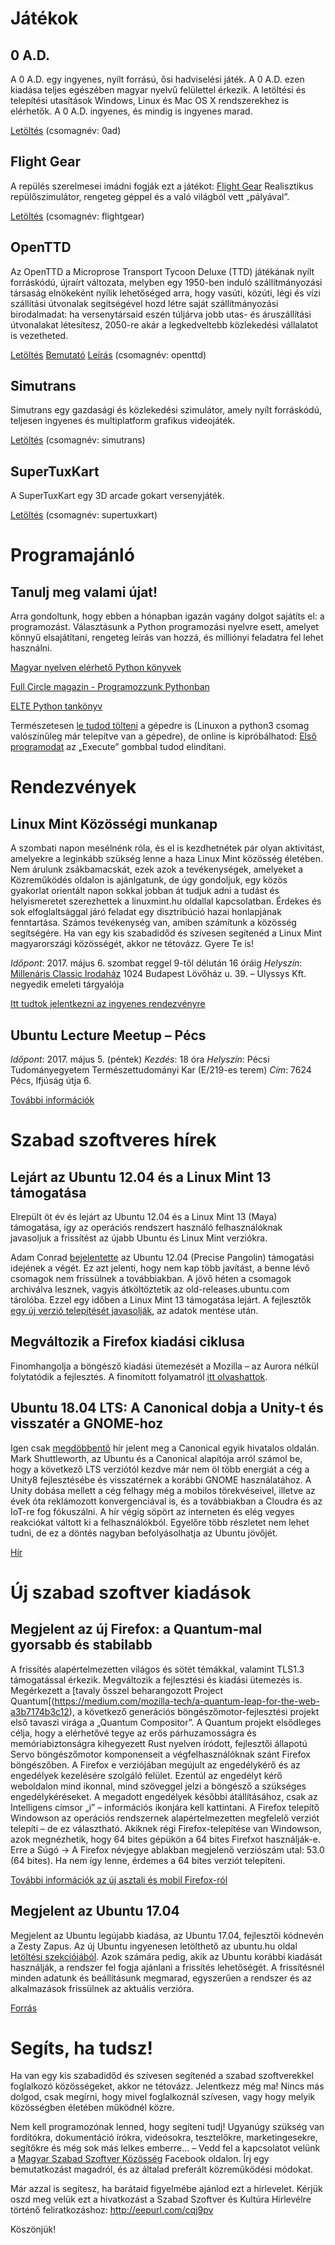 ﻿# Játékok

## 0 A.D.

A 0 A.D. egy ingyenes, nyílt forrású, ősi hadviselési játék. A 0 A.D. ezen kiadása teljes egészében magyar nyelvű felülettel érkezik. A letöltési és telepítési utasítások Windows, Linux és Mac OS X rendszerekhez is elérhetők. A 0 A.D. ingyenes, és mindig is ingyenes marad.

[Letöltés](https://play0ad.com/download/) (csomagnév: 0ad)

## Flight Gear

A repülés szerelmesei imádni fogják ezt a játékot: [Flight Gear](http://www.flightgear.org/about/) Realisztikus repülőszimulátor, rengeteg géppel és a való világból vett „pályával”.

[Letöltés](http://www.flightgear.org/download/) (csomagnév: flightgear)

## OpenTTD

Az OpenTTD a Microprose Transport Tycoon Deluxe (TTD) játékának nyílt forráskódú, újraírt változata, melyben egy 1950-ben induló szállítmányozási társaság elnökeként nyílik lehetőséged arra, hogy vasúti, közúti, légi és vízi szállítási útvonalak segítségével hozd létre saját szállítmányozási birodalmadat: ha versenytársaid eszén túljárva jobb utas- és áruszállítási útvonalakat létesítesz, 2050-re akár a legkedveltebb közlekedési vállalatot is vezetheted.  

[Letöltés](https://www.openttd.org/en/download-stable) [Bemutató](https://wiki.openttd.org/OpenTTD/Hu) [Leírás](https://wiki.openttd.org/Oktat%C3%A1s/J%C3%A1t%C3%A9k_Kezdete/Hu) (csomagnév: openttd)

## Simutrans

Simutrans egy gazdasági és közlekedési szimulátor, amely nyílt forráskódú, teljesen ingyenes és multiplatform grafikus videojáték.

[Letöltés](https://www.simutrans.com/en/download/) (csomagnév: simutrans)

## SuperTuxKart

A SuperTuxKart egy 3D arcade gokart versenyjáték.

[Letöltés](https://supertuxkart.net/Main_Page) (csomagnév: supertuxkart)

# Programajánló

## Tanulj meg valami újat!

Arra gondoltunk, hogy ebben a hónapban igazán vagány dolgot sajátíts el: a programozást. Választásunk a Python programozási nyelvre esett, amelyet könnyű elsajátítani, rengeteg leírás van hozzá, és milliónyi feladatra fel lehet használni.

[Magyar nyelven elérhető Python könyvek](https://wiki.python.org/moin/HungarianPythonBooks)

[Full Circle magazin - Programozzunk Pythonban](http://fullcircle.hu/category/sorozatok/python-sorozatok/page/2/)

[ELTE Python tankönyv](http://nyelvek.inf.elte.hu/leirasok/Python/index.php?chapter=2)

Természetesen [le tudod tölteni](https://www.python.org/ftp/python/3.5.3/python-3.5.3-amd64-webinstall.exe) a gépedre is (Linuxon a python3 csomag valószínűleg már telepítve van a gépedre), de online is kipróbálhatod:
[Első programodat](https://www.tutorialspoint.com/execute_python3_online.php) az „Execute” gombbal tudod elindítani.

# Rendezvények

## Linux Mint Közösségi munkanap

A szombati napon mesélnénk róla, és el is kezdhetnétek pár olyan aktivitást, amelyekre a leginkább szükség lenne a haza Linux Mint közösség életében. Nem árulunk zsákbamacskát, ezek azok a tevékenységek, amelyeket a Közreműködés oldalon is ajánlgatunk, de úgy gondoljuk, egy közös gyakorlat orientált napon sokkal jobban át tudjuk adni a tudást és helyismeretet szerezhettek a linuxmint.hu oldallal kapcsolatban. Érdekes és sok elfoglaltsággal járó feladat egy disztribúció hazai honlapjának fenntartása. Számos tevékenység van, amiben számítunk a közösség segítségére. Ha van egy kis szabadidőd és szívesen segítenéd a Linux Mint magyarországi közösségét, akkor ne tétovázz. Gyere Te is!

*Időpont*: 2017. május 6. szombat reggel 9-től délután 16 óráig
*Helyszín*: [Millenáris Classic Irodaház](https://www.openstreetmap.org/way/268362233#map=17/47.51057/19.02488) 1024 Budapest Lövőház u. 39. – Ulyssys Kft. negyedik emeleti tárgyalója

[Itt tudtok jelentkezni az ingyenes rendezvényre](https://linuxmintmunkanap.eventbrite.com/?s=75645875)

## Ubuntu Lecture Meetup – Pécs

*Időpont*: 2017. május 5. (péntek)
*Kezdés*: 18 óra
*Helyszín*: Pécsi Tudományegyetem Természettudományi Kar (E/219-es terem)
*Cím*: 7624 Pécs, Ifjúság útja 6.

[További információk](http://ubuntu.hu/node/43131)

# Szabad szoftveres hírek

## Lejárt az Ubuntu 12.04 és a Linux Mint 13 támogatása

Elrepült öt év és lejárt az Ubuntu 12.04 és a Linux Mint 13 (Maya) támogatása, így az operációs rendszert használó felhasználóknak javasoljuk a frissítést az újabb Ubuntu és Linux Mint verziókra.

Adam Conrad [bejelentette](https://lists.ubuntu.com/archives/ubuntu-announce/2017-April/000221.html) az Ubuntu 12.04 (Precise Pangolin) támogatási idejének a végét. Ez azt jelenti, hogy nem kap több javítást, a benne lévő csomagok nem frissülnek a továbbiakban. A jövő héten a csomagok archiválva lesznek, vagyis átköltöztetik az old-releases.ubuntu.com tárolóba.
Ezzel egy időben a Linux Mint 13 támogatása lejárt. A fejlesztők [egy új verzió telepítését javasolják](https://forums.linuxmint.com/viewtopic.php?t=241166), az adatok mentése után.

## Megváltozik a Firefox kiadási ciklusa

Finomhangolja a böngésző kiadási ütemezését a Mozilla – az Aurora nélkül folytatódik a fejlesztés. A finomított folyamatról [itt olvashattok](https://itcafe.hu/hir/mozilla_firefox_kiadasi_ciklus.html).

## Ubuntu 18.04 LTS: A Canonical dobja a Unity-t és visszatér a GNOME-hoz

Igen csak [megdöbbentő](https://insights.ubuntu.com/2017/04/05/growing-ubuntu-for-cloud-and-iot-rather-than-phone-and-convergence/) hír jelent meg a Canonical egyik hivatalos oldalán. Mark Shuttleworth, az Ubuntu és a Canonical alapítója arról számol be, hogy a következő LTS verziótól kezdve már nem öl több energiát a cég a Unity8 fejlesztésébe és visszatérnek a korábbi GNOME használatához. A Unity dobása mellett a cég felhagy még a mobilos törekvéseivel, illetve az évek óta reklámozott konvergenciával is, és a továbbiakban a Cloudra és az IoT-re fog fókuszálni. A hír végig söpört az interneten és elég vegyes reakciókat váltott ki a felhasználókból. Egyelőre több részletet nem lehet tudni, de ez a döntés nagyban befolyásolhatja az Ubuntu jövőjét.

[Hír](http://ubuntu.hu/node/43054 )

# Új szabad szoftver kiadások

## Megjelent az új Firefox: a Quantum-mal gyorsabb és stabilabb

A frissítés alapértelmezetten világos és sötét témákkal, valamint TLS1.3 támogatással érkezik. Megváltozik a fejlesztési és kiadási ütemezés is.
Megérkezett a [tavaly ősszel beharangozott Project Quantum[(https://medium.com/mozilla-tech/a-quantum-leap-for-the-web-a3b7174b3c12), a következő generációs böngészőmotor-fejlesztési projekt első tavaszi virága a „Quantum Compositor”. A Quantum projekt elsődleges célja, hogy a elérhetővé tegye az erős párhuzamosságra és memóriabiztonságra kihegyezett Rust nyelven íródott, fejlesztői állapotú Servo böngészőmotor komponenseit a végfelhasználóknak szánt Firefox böngészőben.
A Firefox e verziójában megújult az engedélykérő és az engedélyek kezelésére szolgáló felület. Ezentúl az engedélyt kérő weboldalon mind ikonnal, mind szöveggel jelzi a böngésző a szükséges engedélykéréseket. A megadott engedélyek későbbi átállításához, csak az Intelligens címsor „i” – információs ikonjára kell kattintani.
A Firefox telepítő Windowson az operációs rendszernek alapértelmezetten megfelelő verziót telepíti – de ez választható. Akiknek régi Firefox-telepítése van Windowson, azok megnézhetik, hogy 64 bites gépükön a 64 bites Firefxot használják-e. Erre a Súgó → A Firefox névjegye ablakban megjelenő verziószám utal: 53.0 (64 bites). Ha nem így lenne, érdemes a 64 bites verziót telepíteni.

[További információk az új asztali és mobil Firefox-ról](https://itcafe.hu/hir/megjelent_az_uj_firefox_a_quantummal_gyorsabb_es_s.html)

## Megjelent az Ubuntu 17.04

Megjelent az Ubuntu legújabb kiadása, az Ubuntu 17.04, fejlesztői kódnevén a Zesty Zapus. Az új Ubuntu ingyenesen letölthető az ubuntu.hu oldal [letöltési szekciójából](http://ubuntu.hu/letoltes). Azok számára pedig, akik az Ubuntu korábbi kiadását használják, a rendszer fel fogja ajánlani a frissítés lehetőségét. A frissítésnél minden adatunk és beállításunk megmarad, egyszerűen a rendszer és az alkalmazások frissülnek az aktuális verzióra.

[Forrás](http://ubuntu.hu/ubuntu1704)

# Segíts, ha tudsz!

Ha van egy kis szabadidőd és szívesen segítenéd a szabad szoftverekkel foglalkozó közösségeket, akkor ne tétovázz. Jelentkezz még ma! Nincs más dolgod, csak megírni, hogy mivel foglalkoznál szívesen, vagy hogy melyik közösségben életében működnél közre.

Nem kell programozónak lenned, hogy segíteni tudj! Ugyanúgy szükség van fordítókra, dokumentáció írókra, videósokra, tesztelőkre, marketingesekre, segítőkre és még sok más lelkes emberre... – Vedd fel a kapcsolatot velünk a [Magyar Szabad Szoftver Közösség](https://www.facebook.com/groups/szabadszoftver) Facebook oldalon. Írj egy bemutatkozást magadról, és az általad preferált közreműködési módokat.

Már azzal is segítesz, ha barátaid figyelmébe ajánlod ezt a hírlevelet. Kérjük oszd meg velük ezt a hivatkozást a Szabad Szoftver és Kultúra Hírlevélre történő feliratkozáshoz: http://eepurl.com/cqj9pv

Köszönjük!

